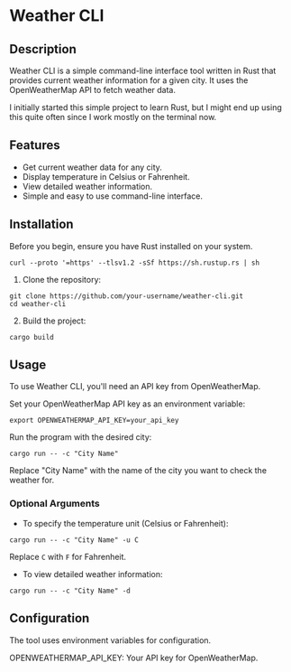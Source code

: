 # Weather CLI

## Description
Weather CLI is a simple command-line interface tool written in Rust that provides current weather information for a given city. It uses the OpenWeatherMap API to fetch weather data.

I initially started this simple project to learn Rust, but I might end up using this quite often since I work mostly on the terminal now.

## Features
- Get current weather data for any city.
- Display temperature in Celsius or Fahrenheit.
- View detailed weather information.
- Simple and easy to use command-line interface.

## Installation
Before you begin, ensure you have Rust installed on your system.

```
curl --proto '=https' --tlsv1.2 -sSf https://sh.rustup.rs | sh
```
1. Clone the repository:
```
git clone https://github.com/your-username/weather-cli.git
cd weather-cli
```
2. Build the project:
```
cargo build
```
## Usage

To use Weather CLI, you'll need an API key from OpenWeatherMap.

Set your OpenWeatherMap API key as an environment variable:
```
export OPENWEATHERMAP_API_KEY=your_api_key
```

Run the program with the desired city:
```
cargo run -- -c "City Name"
```
Replace "City Name" with the name of the city you want to check the weather for.

### Optional Arguments

- To specify the temperature unit (Celsius or Fahrenheit):
```
cargo run -- -c "City Name" -u C
```
Replace `C` with `F` for Fahrenheit.
- To view detailed weather information:
```
cargo run -- -c "City Name" -d
```

## Configuration

The tool uses environment variables for configuration.

OPENWEATHERMAP_API_KEY: Your API key for OpenWeatherMap.
